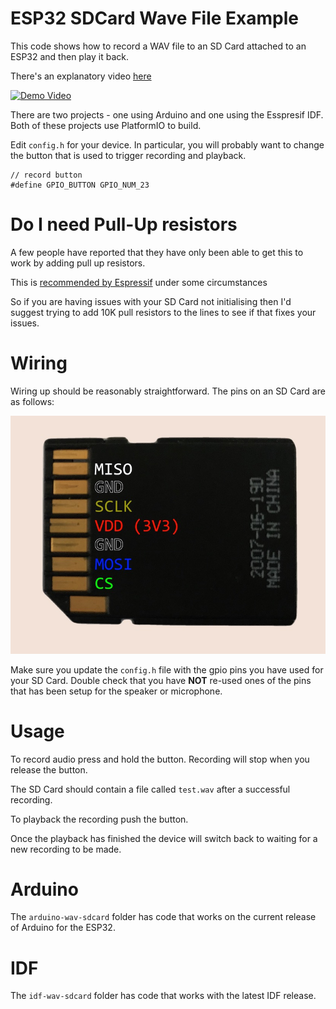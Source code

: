 # ESP32 SDCard Wave File Example

This code shows how to record a WAV file to an SD Card attached to an ESP32 and then play it back.

There's an explanatory video [here](https://youtu.be/bVru6M862HY)

[![Demo Video](https://img.youtube.com/vi/bVru6M862HY/0.jpg)](https://www.youtube.com/watch?v=bVru6M862HY)

There are two projects - one using Arduino and one using the Esspresif IDF. Both of these projects use PlatformIO to build.

Edit `config.h` for your device. In particular, you will probably want to change the button that is used to trigger recording and playback.

```
// record button
#define GPIO_BUTTON GPIO_NUM_23
```

# Do I need Pull-Up resistors

A few people have reported that they have only been able to get this to work by adding pull up resistors.

This is [recommended by Espressif](https://docs.espressif.com/projects/esp-idf/en/latest/esp32/api-reference/peripherals/sd_pullup_requirements.html) under some circumstances

So if you are having issues with your SD Card not initialising then I'd suggest trying to add 10K pull resistors to the lines to see if that fixes your issues.

# Wiring

Wiring up should be reasonably straightforward. The pins on an SD Card are as follows:

![SD Card Pins](images/sd-card-wiring.jpg)

Make sure you update the `config.h` file with the gpio pins you have used for your SD Card. Double check that you have **NOT** re-used ones of the pins that has been setup for the speaker or microphone.

# Usage

To record audio press and hold the button. Recording will stop when you release the button.

The SD Card should contain a file called `test.wav` after a successful recording.

To playback the recording push the button.

Once the playback has finished the device will switch back to waiting for a new recording to be made.

# Arduino

The `arduino-wav-sdcard` folder has code that works on the current release of Arduino for the ESP32.

# IDF

The `idf-wav-sdcard` folder has code that works with the latest IDF release.
